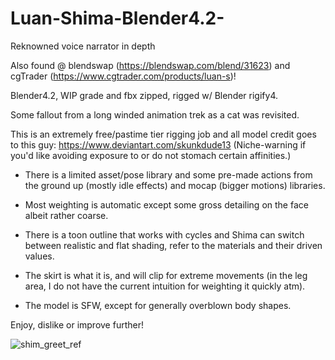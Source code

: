 # Luan-Shima-Blender4.2-
Reknowned voice narrator in depth

Also found @ blendswap (https://blendswap.com/blend/31623) and cgTrader (https://www.cgtrader.com/products/luan-s)!

Blender4.2, WIP grade and fbx zipped, rigged w/ Blender rigify4.

Some fallout from a long winded animation trek as a cat was revisited.

This is an extremely free/pastime tier rigging job and all model credit goes to this guy: https://www.deviantart.com/skunkdude13 (Niche-warning if you'd like avoiding exposure to or do not stomach certain affinities.)

- There is a limited asset/pose library and some pre-made actions from the ground up (mostly idle effects) and mocap (bigger motions) libraries.

- Most weighting is automatic except some gross detailing on the face albeit rather coarse.

- There is a toon outline that works with cycles and Shima can switch between realistic and flat shading, refer to the materials and their driven values.

- The skirt is what it is, and will clip for extreme movements (in the leg area, I do not have the current intuition for weighting it quickly atm).

- The model is SFW, except for generally overblown body shapes.

Enjoy, dislike or improve further!

![shim_greet_ref](https://github.com/user-attachments/assets/9fe890f9-e64c-4b49-a4db-b1ad083c0c34)
